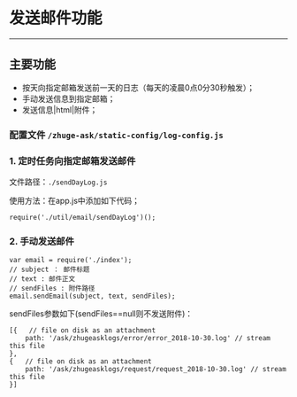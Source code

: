 # 发送邮件功能
---

## 主要功能

+ 按天向指定邮箱发送前一天的日志（每天的凌晨0点0分30秒触发）；
+ 手动发送信息到指定邮箱；
+ 发送信息|html|附件；

### 配置文件 `/zhuge-ask/static-config/log-config.js`


### 1. 定时任务向指定邮箱发送邮件

文件路径：`./sendDayLog.js`

使用方法：在app.js中添加如下代码；

```
require('./util/email/sendDayLog')();
```

### 2. 手动发送邮件

```
var email = require('./index');
// subject ： 邮件标题
// text : 邮件正文
// sendFiles : 附件路径
email.sendEmail(subject, text, sendFiles);
```

sendFiles参数如下(sendFiles==null则不发送附件)：

```
[{   // file on disk as an attachment
    path: '/ask/zhugeasklogs/error/error_2018-10-30.log' // stream this file
},
{   // file on disk as an attachment
    path: '/ask/zhugeasklogs/request/request_2018-10-30.log' // stream this file
}]
```



